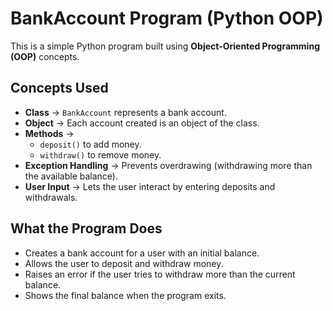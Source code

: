 #  BankAccount Program (Python OOP)

This is a simple Python program built using **Object-Oriented Programming (OOP)** concepts.

## Concepts Used
- **Class** → `BankAccount` represents a bank account.  
- **Object** → Each account created is an object of the class.  
- **Methods** →  
  - `deposit()` to add money.  
  - `withdraw()` to remove money.  
- **Exception Handling** → Prevents overdrawing (withdrawing more than the available balance).  
- **User Input** → Lets the user interact by entering deposits and withdrawals.  

## What the Program Does
- Creates a bank account for a user with an initial balance.  
- Allows the user to deposit and withdraw money.  
- Raises an error if the user tries to withdraw more than the current balance.  
- Shows the final balance when the program exits.  

 
